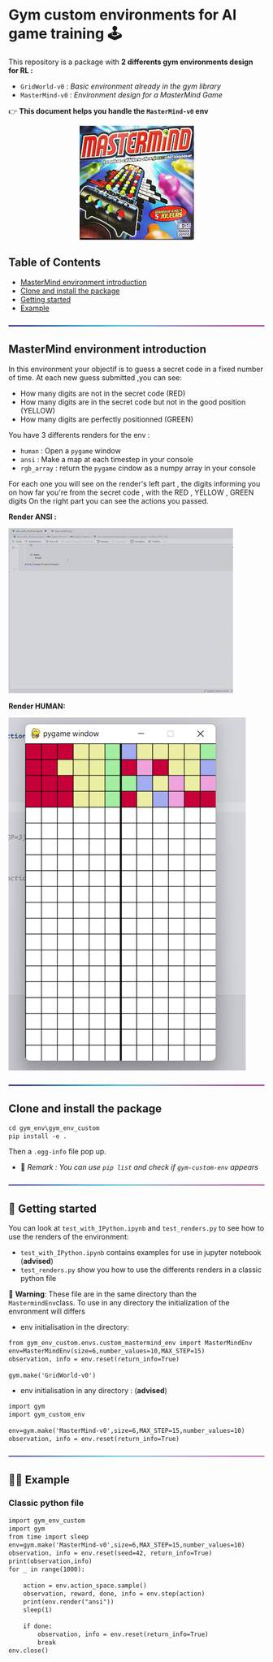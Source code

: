 # Gym custom environments for AI game training :joystick:
This repository is a package with **2 differents gym environments design for RL :**

- `GridWorld-v0` : *Basic environment already in the gym library*
- `MasterMind-v0` : *Environment design for a MasterMind Game*

:point_right: **This document helps you handle the `MasterMind-v0` env**

<p align="center"><img src="https://github.com/Jay-boo/gym_env/blob/master/ressources/mastermind_pic.jpg" />



<!-- TABLE OF CONTENTS -->
## Table of Contents

* [MasterMind environment introduction](#introduction)
* [Clone and install the package](#clone_install)  
* [Getting started](#getting_started)
* [Example](#Example)


<!-- INTRODUCTION -->
 ![](https://raw.githubusercontent.com/AlexandreBidon/Funky-Horse/main/out/line.png)

<div id="introduction"> </div>

## MasterMind environment introduction


In this environment your objectif is to guess a secret code in a fixed number of time. At each new guess submitted ,you can see:
  - How many digits are not in the secret code (RED) 
  - How many digits are in the secret code but not in the good position (YELLOW)  
  - How many digits are perfectly positionned (GREEN)
 
 
 You have 3 differents renders for the env :
  - `human` : Open a `pygame` window
  - `ansi` : Make a map at each timestep in your console
  - `rgb_array` : return the `pygame` cindow as a numpy array in your console 

For each one you will see on the render's left part , the digits informing you on how far you're from the secret code , with the RED , YELLOW , GREEN digits
On the right part you can see the actions you passed.

**Render ANSI :**

![](https://github.com/Jay-boo/gym_env/blob/master/ressources/render_ansi_gif.gif)

**Render HUMAN:**


![](https://github.com/Jay-boo/gym_env/blob/master/ressources/pic_render_human.png)


<div id="clone_install"> </div>

![](https://raw.githubusercontent.com/AlexandreBidon/Funky-Horse/main/out/line.png)

## Clone and install the package

```{shell}
cd gym_env\gym_env_custom
pip install -e .
```
Then a `.egg-info` file pop up.

* :rotating_light: *Remark : You can use `pip list` and check if `gym-custom-env` appears*




<!-- GETTING STARTED -->

![](https://raw.githubusercontent.com/AlexandreBidon/Funky-Horse/main/out/line.png)
<div id="getting_started"> </div>

## :rocket: Getting started

You can look at `test_with_IPython.ipynb` and `test_renders.py` to see how to use the renders of the environment:

- `test_with_IPython.ipynb` contains examples for use in jupyter notebook (**advised**)
- `test_renders.py` show you how to use the differents renders in a classic python file

 :rotating_light: **Warning**: These file are in the same directory than the `MastermindEnv`class.
To use in any directory the initialization of the envronment will differs

- env initialisation in the directory:

```{Python}
from gym_env_custom.envs.custom_mastermind_env import MasterMindEnv
env=MasterMindEnv(size=6,number_values=10,MAX_STEP=15)
observation, info = env.reset(return_info=True)

gym.make('GridWorld-v0')
```


- env initialisation in any directory : (**advised**)
```{Python}
import gym
import gym_custom_env

env=gym.make('MasterMind-v0',size=6,MAX_STEP=15,number_values=10)
observation, info = env.reset(return_info=True)

```

<!-- EXAMPLE -->

![](https://raw.githubusercontent.com/AlexandreBidon/Funky-Horse/main/out/line.png)
<div id="Example"> </div>

##  :technologist: Example

### Classic python file
```{Python}
import gym_env_custom
import gym
from time import sleep
env=gym.make('MasterMind-v0',size=6,MAX_STEP=15,number_values=10)
observation, info = env.reset(seed=42, return_info=True)
print(observation,info)
for _ in range(1000):
    
    action = env.action_space.sample()
    observation, reward, done, info = env.step(action)
    print(env.render("ansi"))
    sleep(1)

    if done:
        observation, info = env.reset(return_info=True)
        break
env.close()
```


